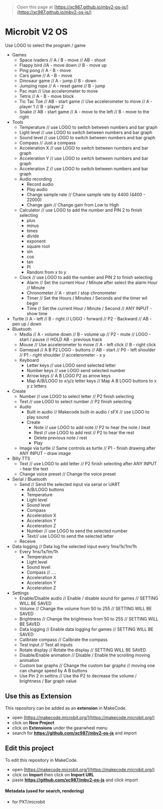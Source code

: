 
> Open this page at [https://xc987.github.io/mbv2-os-js/](https://xc987.github.io/mbv2-os-js/)

# Microbit V2 OS

Use LOGO to select the program / game

* Games
  * Space ivaders // A / B - move // AB - shoot
  * Flappy bird //A - move down // B - move up
  * Ping pong // A - B - move
  * Cars game // A - B - move
  * Dinosaur game // A - jump // B - down
  * Jumping rope // A - reset game // B - jump
  * Pac man // Use accelerometer to move
  * Tetris // A - B - move block
  * Tic Tac Toe // AB - start game // Use accelerometer to move // A - player 1 // B - player 2
  * Snake // AB - start game // A - move to the left // B - move to the right
* Tools
  * Temperature // use LOGO to switch between numbers and bar graph
  * Light level // use LOGO to switch between numbers and bar graph
  * Sound level // use LOGO to switch between numbers and bar graph
  * Compass // Just a compass
  * Acceleration X // use LOGO to switch between numbers and bar graph
  * Acceleration Y // use LOGO to switch between numbers and bar graph
  * Acceleration Z // use LOGO to switch between numbers and bar graph
  * Audio recording
    * Record audio
    * Play audio
    * Change sample rate // Chane sample rate by 4400 (4400 - 22000)
    * Change gain // Change gain from Low to High
  * Calculator // use LOGO to add the number and PIN 2 to finish selecting
    * plus
    * minus
    * times
    * divide
    * exponent
    * square root
    * sin
    * cos
    * tan
    * PI
    * Random from x to y
  * Clock // use LOGO to add the number and PIN 2 to finish selecting
    * Alarm // Set the current Hour / Minute after select the alarm Hour // Minute
    * Chronometer // A - strart / stop chronometer 
    * Timer // Set the Hours / Minutes / Seconds and the timer wil begin
    * Time // Set the current Hour / Minute / Second // ANY INPUT - show time
* Turtle // A - left // B - right // LOGO - forward // P2 - Backward // AB - pen up / down
* Bluetooth
  * Media // A - volume down // B - volume up // P2 - mute // LOGO - start / pause // HOLD AB - previous track
  * Mouse // Use accelerometer to move // A - left click // B - right click
  * Gamepad // A B P2 LOGO - buttons // AB - start // P0 - left shoulder // P1 - right shoulder // accelerometer - x y
  * Keyboard
    * Letter keys // use LOGO send selected letter
    * Number keys // use LOGO send selected number
    * Arrow keys // A B LOGO P2 as arrow keys
    * Map A/B/LOGO to x/y/z letter keys // Map A B LOGO buttons to x y z letters
* Create
  * Number // use LOGO to select letter // P2 finish selecting
  * Text // use LOGO to select number // P2 finish selecting
  * Audio
    * Built in audio // Makecode built-in audio / sFX // use LOGO to play sound
    * Create
      * Note // use LOGO to add note // P2 to hear the note / beat
      * Rest // use LOGO to add rest // P2 to hear the rest
      * Delete previous note / rest
      * Play
  * Image via turtle // Same controls as turtle // P1 - finish drawing after ANY INPUT - draw image
* Billy TTS
  * Text // use LOGO to add letter // P2 finish selecting after ANY INPUT - hear the text
  * Change voice preset // Change the voice preset
* Serial / Bluetooth
  * Send // Send the selected input via serial or UART
    * A/B/LOGO buttons
    * Temperature
    * Light level
    * Sound level
    * Compass
    * Acceleration X
    * Acceleration Y
    * Acceleration Z
    * Number // use LOGO to send the selected number
    * Text// use LOGO to send the selected letter
  * Receive
* Data logging // Data log the selected input every 1ms/1s/1m/1h
  * Every 1ms/1s/1m/1h
    * Temperature
    * Light level
    * Sound level
    * Compass // ....
    * Acceleration X
    * Acceleration Y
    * Acceleration Z
* Settings
  * Enable/Disable audio // Enable / disable sound for games // SETTING WILL BE SAVED
  * Volume // Change the volume from 50 to 255 // SETTING WILL BE SAVED
  * Brightness // Change the brightness from 50 to 255 // SETTING WILL BE SAVED
  * Data logging // Enable data logging for games // SETTING WILL BE SAVED
  * Calibrate compass // Calibrate the compass
  * Test input // Test all inputs
  * Rotate display // Rotate the display // SETTING WILL BE SAVED
  * Disable/Enable animation // Disable / Enable the scrolling moving animation 
  * Custom bar graphs // Change the custom bar graphs // moving one can change speed by A B buttons
  * Use Pin 2 in settins // Use the P2 to decrease the volume / brightness / Bar graph value


## Use this as Extension

This repository can be added as an **extension** in MakeCode.

* open [https://makecode.microbit.org/](https://makecode.microbit.org/)
* click on **New Project**
* click on **Extensions** under the gearwheel menu
* search for **https://github.com/xc987/mbv2-os-js** and import

## Edit this project

To edit this repository in MakeCode.

* open [https://makecode.microbit.org/](https://makecode.microbit.org/)
* click on **Import** then click on **Import URL**
* paste **https://github.com/xc987/mbv2-os-js** and click import

#### Metadata (used for search, rendering)

* for PXT/microbit
<script src="https://makecode.com/gh-pages-embed.js"></script><script>makeCodeRender("{{ site.makecode.home_url }}", "{{ site.github.owner_name }}/{{ site.github.repository_name }}");</script>
